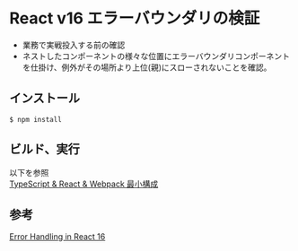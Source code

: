 # React v16 エラーバウンダリの検証

- 業務で実戦投入する前の確認
- ネストしたコンポーネントの様々な位置にエラーバウンダリコンポーネントを仕掛け、例外がその場所より上位(親)にスローされないことを確認。

## インストール
```
$ npm install
```

## ビルド、実行
以下を参照  
[TypeScript & React & Webpack 最小構成](https://github.com/codecomfort/typescript-react-webpack-min)


## 参考
[Error Handling in React 16](https://reactjs.org/blog/2017/07/26/error-handling-in-react-16.html)

